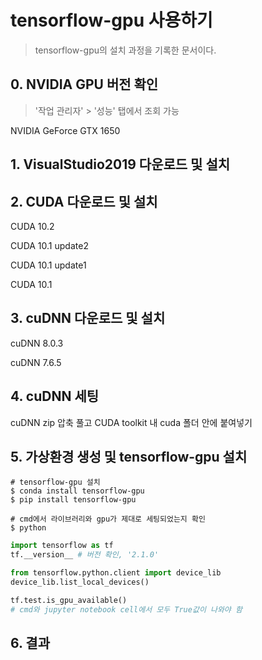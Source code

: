 #  tensorflow-gpu 사용하기

> tensorflow-gpu의 설치 과정을 기록한 문서이다. 



## 0. NVIDIA GPU 버전 확인 

> '작업 관리자' > '성능' 탭에서 조회 가능

NVIDIA GeForce GTX 1650 



## 1. VisualStudio2019 다운로드 및 설치



## 2. CUDA 다운로드 및 설치

CUDA 10.2

CUDA 10.1 update2

CUDA 10.1 update1

CUDA 10.1

## 3. cuDNN 다운로드 및 설치

cuDNN 8.0.3

cuDNN 7.6.5

## 4. cuDNN 세팅

cuDNN zip 압축 풀고 CUDA toolkit 내 cuda 폴더 안에 붙여넣기

## 5. 가상환경 생성 및 tensorflow-gpu 설치

```shell
# tensorflow-gpu 설치
$ conda install tensorflow-gpu
$ pip install tensorflow-gpu

# cmd에서 라이브러리와 gpu가 제대로 세팅되었는지 확인
$ python 
```

```python
import tensorflow as tf
tf.__version__ # 버전 확인, '2.1.0'

from tensorflow.python.client import device_lib
device_lib.list_local_devices()

tf.test.is_gpu_available()
# cmd와 jupyter notebook cell에서 모두 True값이 나와야 함
```



## 6. 결과